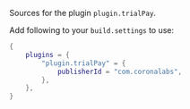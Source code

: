 Sources for the plugin `plugin.trialPay`.

Add following to your `build.settings` to use:
```lua
{
    plugins = {
        "plugin.trialPay" = {
            publisherId = "com.coronalabs",
        },
    },
}
```
